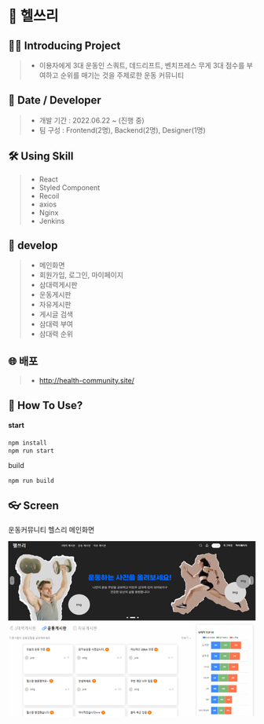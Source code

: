 # 📡 헬쓰리

## 💁‍♂️ Introducing Project

> -   이용자에게 3대 운동인 스쿼트, 데드리프트, 벤치프레스 무게 3대 점수를 부여하고 순위를 매기는 것을 주제로한 운동 커뮤니티

## 📅 Date / Developer

> -   개발 기간 : 2022.06.22 ~ (진행 중)
> -   팀 구성 : Frontend(2명), Backend(2명), Designer(1명)

## 🛠 Using Skill

> -   React
> -   Styled Component
> -   Recoil
> -   axios
> -   Nginx
> -   Jenkins

## 🧩 develop

> -   메인화면
> -   회원가입, 로그인, 마이페이지
> -   삼대력게시판
> -   운동게시판
> -   자유게시판
> -   게시글 검색
> -   삼대력 부여
> -   삼대력 순위

## 🌐 배포

> -   http://health-community.site/

## 🔧 How To Use?

#### start

```
npm install
npm run start
```

build

```
npm run build
```

## 👓 Screen

<p>운동커뮤니티 헬스리 메인화면</p>
<center>
  <img
    src="./src/assets/images/readme_img.PNG"
  />
</center>
